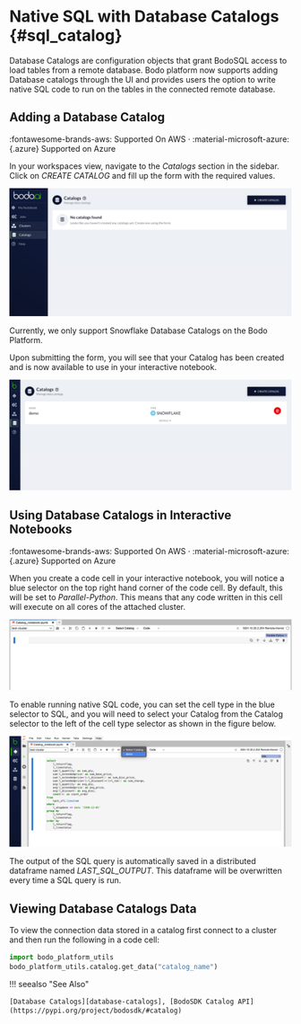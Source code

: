 # Native SQL with Database Catalogs {#sql_catalog}


Database Catalogs are configuration objects that grant BodoSQL access to load tables from a remote database. 
Bodo platform now supports adding Database catalogs through the UI and provides users the option to write native
SQL code to run on the tables in the connected remote database.  


## Adding a Database Catalog

:fontawesome-brands-aws: Supported On AWS ·
:material-microsoft-azure:{.azure} Supported on Azure 


In your workspaces view, navigate to the _Catalogs_ section in the sidebar.
Click on _CREATE CATALOG_ and fill up the form with the required values.  

![Catalogs](../platform2-screenshots/catalogspage.png#center) 


Currently, we only support Snowflake Database Catalogs on the Bodo Platform.  

Upon submitting the form, you will see that your Catalog has been created and is now
available to use in your interactive notebook. 

![Catalog List](../platform2-screenshots/added_catalog.png)


 
## Using Database Catalogs in Interactive Notebooks

:fontawesome-brands-aws: Supported On AWS ·
:material-microsoft-azure:{.azure} Supported on Azure

When you create a code cell in your interactive notebook, you will notice a blue selector on the
top right hand corner of the code cell. By default, this will be set to _Parallel-Python_.
This means that any code written in this cell will execute on all cores of the attached cluster. 

![Code cell](../platform2-screenshots/code_block_basic.png)

To enable running native SQL code, you can set the cell type in the blue selector to SQL, and you 
will need to select your Catalog from the Catalog selector to the left of the cell type selector as shown in the 
figure below. 

![Native SQL cell](../platform2-screenshots/selectcatalog.png)

The output of the SQL query is automatically saved in a distributed dataframe named _LAST\_SQL\_OUTPUT_. This dataframe will be
overwritten every time a SQL query is run. 

    
## Viewing Database Catalogs Data

To view the connection data stored in a catalog first connect to a cluster and then run the following in a code cell:

```python
import bodo_platform_utils
bodo_platform_utils.catalog.get_data("catalog_name")
```


!!! seealso "See Also"

    [Database Catalogs][database-catalogs], [BodoSDK Catalog API](https://pypi.org/project/bodosdk/#catalog)
